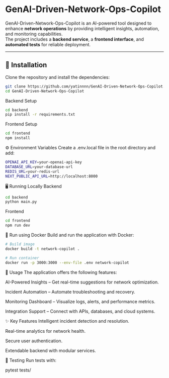 # GenAI-Driven-Network-Ops-Copilot

GenAI-Driven-Network-Ops-Copilot is an AI-powered tool designed to enhance **network operations** by providing intelligent insights, automation, and monitoring capabilities.  
The project includes a **backend service**, a **frontend interface**, and **automated tests** for reliable deployment.

---

## 🚀 Installation

Clone the repository and install the dependencies:

```bash
git clone https://github.com/yatinnnn/GenAI-Driven-Network-Ops-Copilot.git
cd GenAI-Driven-Network-Ops-Copilot
```
Backend Setup

```bash
cd backend
pip install -r requirements.txt
```

Frontend Setup

```bash
cd frontend
npm install
```

⚙️ Environment Variables
Create a .env.local file in the root directory and add:

```bash
OPENAI_API_KEY=your-openai-api-key
DATABASE_URL=your-database-url
REDIS_URL=your-redis-url
NEXT_PUBLIC_API_URL=http://localhost:8000
```

🖥️ Running Locally
Backend

```bash
cd backend
python main.py
```
Frontend

```bash
cd frontend
npm run dev
```

🐳 Run using Docker
Build and run the application with Docker:


```bash
# Build image
docker build -t network-copilot .

# Run container
docker run -p 3000:3000 --env-file .env network-copilot
```

📌 Usage
The application offers the following features:

AI-Powered Insights – Get real-time suggestions for network optimization.

Incident Automation – Automate troubleshooting and recovery.

Monitoring Dashboard – Visualize logs, alerts, and performance metrics.

Integration Support – Connect with APIs, databases, and cloud systems.

✨ Key Features
Intelligent incident detection and resolution.

Real-time analytics for network health.

Secure user authentication.

Extendable backend with modular services.

🧪 Testing
Run tests with:

pytest tests/
